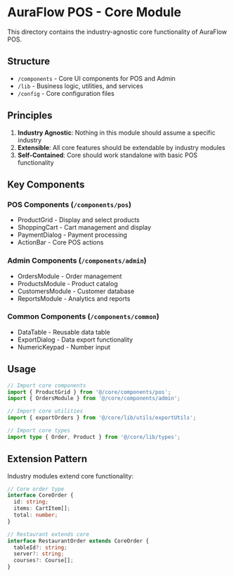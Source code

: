 # AuraFlow POS - Core Module

This directory contains the industry-agnostic core functionality of AuraFlow POS.

## Structure

- `/components` - Core UI components for POS and Admin
- `/lib` - Business logic, utilities, and services  
- `/config` - Core configuration files

## Principles

1. **Industry Agnostic**: Nothing in this module should assume a specific industry
2. **Extensible**: All core features should be extendable by industry modules
3. **Self-Contained**: Core should work standalone with basic POS functionality

## Key Components

### POS Components (`/components/pos`)
- ProductGrid - Display and select products
- ShoppingCart - Cart management and display
- PaymentDialog - Payment processing
- ActionBar - Core POS actions

### Admin Components (`/components/admin`)
- OrdersModule - Order management
- ProductsModule - Product catalog
- CustomersModule - Customer database
- ReportsModule - Analytics and reports

### Common Components (`/components/common`)
- DataTable - Reusable data table
- ExportDialog - Data export functionality
- NumericKeypad - Number input

## Usage

```typescript
// Import core components
import { ProductGrid } from '@/core/components/pos';
import { OrdersModule } from '@/core/components/admin';

// Import core utilities
import { exportOrders } from '@/core/lib/utils/exportUtils';

// Import core types
import type { Order, Product } from '@/core/lib/types';
```

## Extension Pattern

Industry modules extend core functionality:

```typescript
// Core order type
interface CoreOrder {
  id: string;
  items: CartItem[];
  total: number;
}

// Restaurant extends core
interface RestaurantOrder extends CoreOrder {
  tableId?: string;
  server?: string;
  courses?: Course[];
}
```
